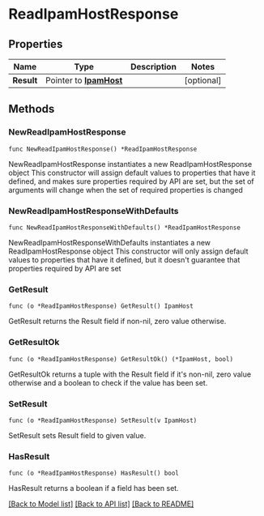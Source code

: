 # ReadIpamHostResponse

## Properties

Name | Type | Description | Notes
------------ | ------------- | ------------- | -------------
**Result** | Pointer to [**IpamHost**](IpamHost.md) |  | [optional] 

## Methods

### NewReadIpamHostResponse

`func NewReadIpamHostResponse() *ReadIpamHostResponse`

NewReadIpamHostResponse instantiates a new ReadIpamHostResponse object
This constructor will assign default values to properties that have it defined,
and makes sure properties required by API are set, but the set of arguments
will change when the set of required properties is changed

### NewReadIpamHostResponseWithDefaults

`func NewReadIpamHostResponseWithDefaults() *ReadIpamHostResponse`

NewReadIpamHostResponseWithDefaults instantiates a new ReadIpamHostResponse object
This constructor will only assign default values to properties that have it defined,
but it doesn't guarantee that properties required by API are set

### GetResult

`func (o *ReadIpamHostResponse) GetResult() IpamHost`

GetResult returns the Result field if non-nil, zero value otherwise.

### GetResultOk

`func (o *ReadIpamHostResponse) GetResultOk() (*IpamHost, bool)`

GetResultOk returns a tuple with the Result field if it's non-nil, zero value otherwise
and a boolean to check if the value has been set.

### SetResult

`func (o *ReadIpamHostResponse) SetResult(v IpamHost)`

SetResult sets Result field to given value.

### HasResult

`func (o *ReadIpamHostResponse) HasResult() bool`

HasResult returns a boolean if a field has been set.


[[Back to Model list]](../README.md#documentation-for-models) [[Back to API list]](../README.md#documentation-for-api-endpoints) [[Back to README]](../README.md)


